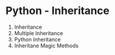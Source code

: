 <h1>Python - Inheritance</h1>
<ol>
<li>Inheritance</li>
<li>Multiple Inheritance</li>
<li>Python Inheritance</li>
<li>Inheritane Magic Methods</li>
</ol>
